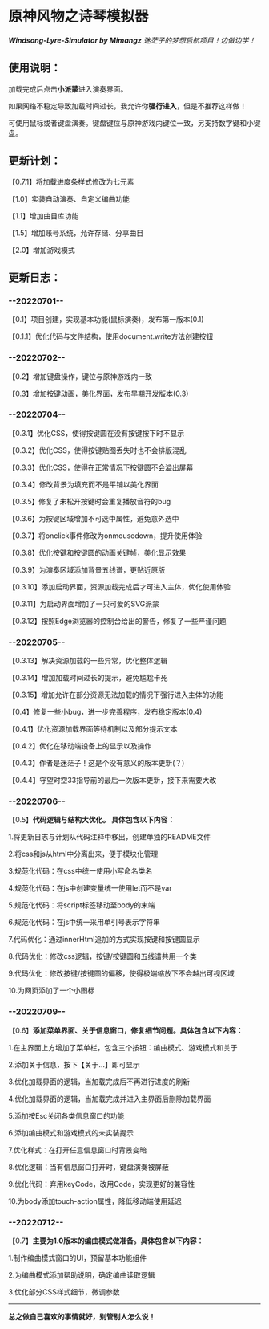 # 原神风物之诗琴模拟器
***Windsong-Lyre-Simulator by Mimangz*** *迷茫子的梦想启航项目！边做边学！*

## 使用说明：
加载完成后点击**小派蒙**进入演奏界面。

如果网络不稳定导致加载时间过长，我允许你**强行进入**，但是不推荐这样做！

可使用鼠标或者键盘演奏。键盘键位与原神游戏内键位一致，另支持数字键和小键盘。


## 更新计划：
【0.7.1】将加载进度条样式修改为七元素

【1.0】实装自动演奏、自定义编曲功能

【1.1】增加曲目库功能

【1.5】增加账号系统，允许存储、分享曲目

【2.0】增加游戏模式

## 更新日志：

### --20220701--

【0.1】项目创建，实现基本功能(鼠标演奏)，发布第一版本(0.1)

【0.1.1】优化代码与文件结构，使用document.write方法创建按钮

### --20220702--

【0.2】增加键盘操作，键位与原神游戏内一致

【0.3】增加按键动画，美化界面，发布早期开发版本(0.3)

### --20220704--

【0.3.1】优化CSS，使得按键圆在没有按键按下时不显示

【0.3.2】优化CSS，使得按键贴图丢失时也不会排版混乱

【0.3.3】优化CSS，使得在正常情况下按键圆不会溢出屏幕

【0.3.4】修改背景为填充而不是平铺以美化界面

【0.3.5】修复了未松开按键时会重复播放音符的bug

【0.3.6】为按键区域增加不可选中属性，避免意外选中

【0.3.7】将onclick事件修改为onmousedown，提升使用体验

【0.3.8】优化按键和按键圆的动画关键帧，美化显示效果

【0.3.9】为演奏区域添加背景五线谱，更贴近原版

【0.3.10】添加启动界面，资源加载完成后才可进入主体，优化使用体验

【0.3.11】为启动界面增加了一只可爱的SVG派蒙

【0.3.12】按照Edge浏览器的控制台给出的警告，修复了一些严谨问题

### --20220705--

【0.3.13】解决资源加载的一些异常，优化整体逻辑

【0.3.14】增加加载时间过长的提示，避免尴尬卡死

【0.3.15】增加允许在部分资源无法加载的情况下强行进入主体的功能

【0.4】修复一些小bug，进一步完善程序，发布稳定版本(0.4)

【0.4.1】优化资源加载界面等待机制以及部分提示文本

【0.4.2】优化在移动端设备上的显示以及操作

【0.4.3】作者是迷茫子！这是个没有意义的版本更新(？)

【0.4.4】守望时空33指导前的最后一次版本更新，接下来需要大改

### --20220706--

【0.5】**代码逻辑与结构大优化。 具体包含以下内容：**

1.将更新日志与计划从代码注释中移出，创建单独的README文件

2.将css和js从html中分离出来，便于模块化管理

3.规范化代码：在css中统一使用小写命名类名

4.规范化代码：在js中创建变量统一使用let而不是var

5.规范化代码：将script标签移动至body的末端

6.规范化代码：在js中统一采用单引号表示字符串

7.代码优化：通过innerHtml追加的方式实现按键和按键圆显示

8.代码优化：修改css逻辑，按键/按键圆和五线谱共用一个类

9.代码优化：修改按键/按键圆的偏移，使得极端缩放下不会越出可视区域

10.为网页添加了一个小图标

### --20220709--

【0.6】**添加菜单界面、关于信息窗口，修复细节问题。具体包含以下内容：**

1.在主界面上方增加了菜单栏，包含三个按钮：编曲模式、游戏模式和关于

2.添加关于信息，按下【关于…】即可显示

3.优化加载界面的逻辑，当加载完成后不再进行进度的刷新

4.优化加载界面的逻辑，当加载完成并进入主界面后删除加载界面

5.添加按Esc关闭各类信息窗口的功能

6.添加编曲模式和游戏模式的未实装提示

7.优化样式：在打开任意信息窗口时背景变暗

8.优化逻辑：当有信息窗口打开时，键盘演奏被屏蔽

9.优化代码：弃用keyCode，改用Code，实现更好的兼容性

10.为body添加touch-action属性，降低移动端使用延迟

### --20220712--

【0.7】**主要为1.0版本的编曲模式做准备。具体包含以下内容：**

1.制作编曲模式窗口的UI，预留基本功能组件

2.为编曲模式添加帮助说明，确定编曲读取逻辑

3.优化部分CSS样式细节，微调参数

------

**总之做自己喜欢的事情就好，别管别人怎么说！**
